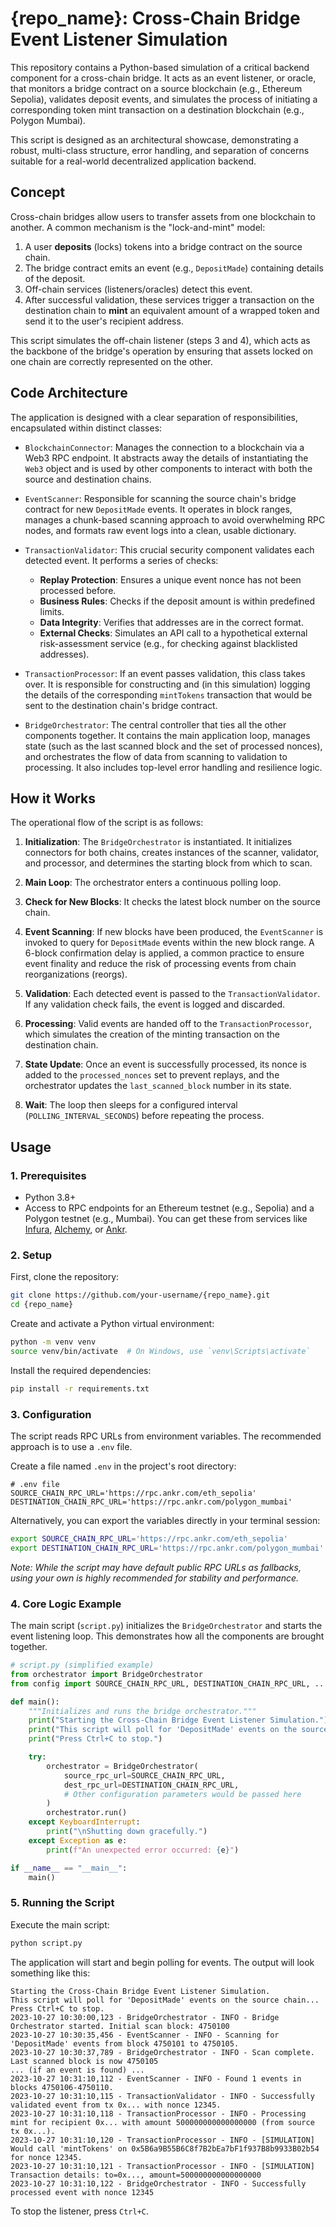 # {repo_name}: Cross-Chain Bridge Event Listener Simulation

This repository contains a Python-based simulation of a critical backend component for a cross-chain bridge. It acts as an event listener, or oracle, that monitors a bridge contract on a source blockchain (e.g., Ethereum Sepolia), validates deposit events, and simulates the process of initiating a corresponding token mint transaction on a destination blockchain (e.g., Polygon Mumbai).

This script is designed as an architectural showcase, demonstrating a robust, multi-class structure, error handling, and separation of concerns suitable for a real-world decentralized application backend.

## Concept

Cross-chain bridges allow users to transfer assets from one blockchain to another. A common mechanism is the "lock-and-mint" model:
1.  A user **deposits** (locks) tokens into a bridge contract on the source chain.
2.  The bridge contract emits an event (e.g., `DepositMade`) containing details of the deposit.
3.  Off-chain services (listeners/oracles) detect this event.
4.  After successful validation, these services trigger a transaction on the destination chain to **mint** an equivalent amount of a wrapped token and send it to the user's recipient address.

This script simulates the off-chain listener (steps 3 and 4), which acts as the backbone of the bridge's operation by ensuring that assets locked on one chain are correctly represented on the other.

## Code Architecture

The application is designed with a clear separation of responsibilities, encapsulated within distinct classes:

-   `BlockchainConnector`: Manages the connection to a blockchain via a Web3 RPC endpoint. It abstracts away the details of instantiating the `Web3` object and is used by other components to interact with both the source and destination chains.

-   `EventScanner`: Responsible for scanning the source chain's bridge contract for new `DepositMade` events. It operates in block ranges, manages a chunk-based scanning approach to avoid overwhelming RPC nodes, and formats raw event logs into a clean, usable dictionary.

-   `TransactionValidator`: This crucial security component validates each detected event. It performs a series of checks:
    -   **Replay Protection**: Ensures a unique event nonce has not been processed before.
    -   **Business Rules**: Checks if the deposit amount is within predefined limits.
    -   **Data Integrity**: Verifies that addresses are in the correct format.
    -   **External Checks**: Simulates an API call to a hypothetical external risk-assessment service (e.g., for checking against blacklisted addresses).

-   `TransactionProcessor`: If an event passes validation, this class takes over. It is responsible for constructing and (in this simulation) logging the details of the corresponding `mintTokens` transaction that would be sent to the destination chain's bridge contract.

-   `BridgeOrchestrator`: The central controller that ties all the other components together. It contains the main application loop, manages state (such as the last scanned block and the set of processed nonces), and orchestrates the flow of data from scanning to validation to processing. It also includes top-level error handling and resilience logic.

## How it Works

The operational flow of the script is as follows:

1.  **Initialization**: The `BridgeOrchestrator` is instantiated. It initializes connectors for both chains, creates instances of the scanner, validator, and processor, and determines the starting block from which to scan.

2.  **Main Loop**: The orchestrator enters a continuous polling loop.

3.  **Check for New Blocks**: It checks the latest block number on the source chain.

4.  **Event Scanning**: If new blocks have been produced, the `EventScanner` is invoked to query for `DepositMade` events within the new block range. A 6-block confirmation delay is applied, a common practice to ensure event finality and reduce the risk of processing events from chain reorganizations (reorgs).

5.  **Validation**: Each detected event is passed to the `TransactionValidator`. If any validation check fails, the event is logged and discarded.

6.  **Processing**: Valid events are handed off to the `TransactionProcessor`, which simulates the creation of the minting transaction on the destination chain.

7.  **State Update**: Once an event is successfully processed, its nonce is added to the `processed_nonces` set to prevent replays, and the orchestrator updates the `last_scanned_block` number in its state.

8.  **Wait**: The loop then sleeps for a configured interval (`POLLING_INTERVAL_SECONDS`) before repeating the process.

## Usage

### 1. Prerequisites
- Python 3.8+
- Access to RPC endpoints for an Ethereum testnet (e.g., Sepolia) and a Polygon testnet (e.g., Mumbai). You can get these from services like [Infura](https://infura.io), [Alchemy](https://www.alchemy.com), or [Ankr](https://www.ankr.com/rpc/).

### 2. Setup

First, clone the repository:
```bash
git clone https://github.com/your-username/{repo_name}.git
cd {repo_name}
```

Create and activate a Python virtual environment:
```bash
python -m venv venv
source venv/bin/activate  # On Windows, use `venv\Scripts\activate`
```

Install the required dependencies:
```bash
pip install -r requirements.txt
```

### 3. Configuration

The script reads RPC URLs from environment variables. The recommended approach is to use a `.env` file.

Create a file named `.env` in the project's root directory:
```dotenv
# .env file
SOURCE_CHAIN_RPC_URL='https://rpc.ankr.com/eth_sepolia'
DESTINATION_CHAIN_RPC_URL='https://rpc.ankr.com/polygon_mumbai'
```

Alternatively, you can export the variables directly in your terminal session:
```bash
export SOURCE_CHAIN_RPC_URL='https://rpc.ankr.com/eth_sepolia'
export DESTINATION_CHAIN_RPC_URL='https://rpc.ankr.com/polygon_mumbai'
```

_Note: While the script may have default public RPC URLs as fallbacks, using your own is highly recommended for stability and performance._

### 4. Core Logic Example

The main script (`script.py`) initializes the `BridgeOrchestrator` and starts the event listening loop. This demonstrates how all the components are brought together.

```python
# script.py (simplified example)
from orchestrator import BridgeOrchestrator
from config import SOURCE_CHAIN_RPC_URL, DESTINATION_CHAIN_RPC_URL, ...

def main():
    """Initializes and runs the bridge orchestrator."""
    print("Starting the Cross-Chain Bridge Event Listener Simulation.")
    print("This script will poll for 'DepositMade' events on the source chain...")
    print("Press Ctrl+C to stop.")

    try:
        orchestrator = BridgeOrchestrator(
            source_rpc_url=SOURCE_CHAIN_RPC_URL,
            dest_rpc_url=DESTINATION_CHAIN_RPC_URL,
            # Other configuration parameters would be passed here
        )
        orchestrator.run()
    except KeyboardInterrupt:
        print("\nShutting down gracefully.")
    except Exception as e:
        print(f"An unexpected error occurred: {e}")

if __name__ == "__main__":
    main()
```

### 5. Running the Script

Execute the main script:

```bash
python script.py
```

The application will start and begin polling for events. The output will look something like this:

```
Starting the Cross-Chain Bridge Event Listener Simulation.
This script will poll for 'DepositMade' events on the source chain...
Press Ctrl+C to stop.
2023-10-27 10:30:00,123 - BridgeOrchestrator - INFO - Bridge Orchestrator started. Initial scan block: 4750100
2023-10-27 10:30:35,456 - EventScanner - INFO - Scanning for 'DepositMade' events from block 4750101 to 4750105.
2023-10-27 10:30:37,789 - BridgeOrchestrator - INFO - Scan complete. Last scanned block is now 4750105
... (if an event is found) ...
2023-10-27 10:31:10,112 - EventScanner - INFO - Found 1 events in blocks 4750106-4750110.
2023-10-27 10:31:10,115 - TransactionValidator - INFO - Successfully validated event from tx 0x... with nonce 12345.
2023-10-27 10:31:10,118 - TransactionProcessor - INFO - Processing mint for recipient 0x... with amount 500000000000000000 (from source tx 0x...).
2023-10-27 10:31:10,120 - TransactionProcessor - INFO - [SIMULATION] Would call 'mintTokens' on 0x5B6a9B55B6C8f7B2bEa7bF1f937B8b9933B02b54 for nonce 12345.
2023-10-27 10:31:10,121 - TransactionProcessor - INFO - [SIMULATION] Transaction details: to=0x..., amount=500000000000000000
2023-10-27 10:31:10,122 - BridgeOrchestrator - INFO - Successfully processed event with nonce 12345
```

To stop the listener, press `Ctrl+C`.